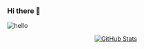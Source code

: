 ### Hi there 👋
![hello](https://views.whatilearened.today/views/github/Slotheve/deplives.svg)

<p align="center">
    <a href="https://github.com/Slotheve">
      <img alt="GitHub Stats" src="https://github-readme-stats.vercel.app/api?username=Slotheve&show_icons=true&theme=transparent" />
    </a>
</p>

